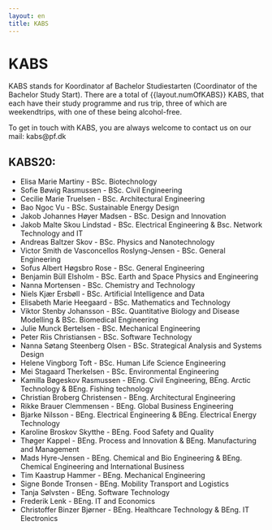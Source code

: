 ```yaml
---
layout: en
title: KABS
---
```


<h1>KABS</h1>

<p>KABS stands for Koordinator af Bachelor Studiestarten (Coordinator of the Bachelor Study Start). There are a total of {{layout.numOfKABS}} KABS, that each have their study programme and rus trip, three of which are weekendtrips, with one of these being alcohol-free.</p>
<p>To get in touch with KABS, you are always welcome to contact us on our mail: kabs@pf.dk</p>

<h2>KABS20:</h2>

<ul>

<li>	Elisa Marie Martiny	-	BSc. Biotechnology 	</li>
<li>	Sofie Bøwig Rasmussen	-	BSc. Civil Engineering 	</li>
<li>	Cecilie Marie Truelsen	-	BSc. Architectural Engineering	</li>
<li>	Bao Ngoc Vu	-	BSc. Sustainable Energy Design	</li>
<li>	Jakob Johannes Høyer Madsen	- BSc. Design and Innovation	</li>
<li>	Jakob Malte Skou Lindstad	-	BSc. Electrical Engineering & Bsc. Network Technology and IT	</li>
<li>	Andreas Baltzer Skov	-	BSc. Physics and Nanotechnology	</li>
<li>	Victor Smith de Vasconcellos Roslyng-Jensen	-	BSc. General Engineering	</li>
<li>	Sofus Albert Høgsbro Rose	-	BSc. General Engineering	</li>
<li>	Benjamin Büll Elsholm	-	BSc. Earth and Space Physics and Engineering	</li>
<li>	Nanna Mortensen	-	BSc. Chemistry and Technology	</li>
<li>	Niels Kjær Ersbøll	-	BSc. Artificial Intelligence and Data	</li>
<li>	Elisabeth Marie Heegaard	-	BSc. Mathematics and Technology	</li>
<li>	Viktor Stenby Johansson	-	BSc. Quantitative Biology and Disease Modelling & BSc. Biomedical Engineering	</li>
<li>	Julie Munck Bertelsen	-	BSc. Mechanical Engineering	</li>
<li>	Peter Riis Christiansen	-	BSc. Software Technology	</li>
<li>	Nanna Søtang Steenberg Olsen	-	BSc. Strategical Analysis and Systems Design	</li>
<li>	Helene Vingborg Toft		-	BSc. Human Life Science Engineering	</li>
<li>	Mei Stagaard Therkelsen	-	BSc. Environmental Engineering	</li>
<li>	Kamilla Bøgeskov Rasmussen -	BEng. Civil Engineering, BEng. Arctic Technology & BEng. Fishing technology	<!-- Torp 2.0 #D. Fisk --> </li>
<li>	Christian Broberg Christensen	-	BEng. Architectural Engineering	</li>
<li>	Rikke Brauer Clemmensen		-	BEng. Global Business Engineering	</li>
<li>	Bjarke Nilsson	-	BEng. Electrical Engineering & BEng. Electrical Energy Technology	</li>
<li>	Karoline Broskov Skytthe 	-	BEng. Food Safety and Quality	</li>
<li>	Thøger Kappel	-	BEng. Process and Innovation & BEng. Manufacturing and Management	</li>
<li>	Mads Hyre-Jensen	-	BEng. Chemical and Bio Engineering & BEng. Chemical Engineering and International Business	</li>
<li>	Tim Kaastrup Hammer	-	BEng. Mechanical Engineering	</li>
<li>	Signe Bonde Tronsen	-	BEng. Mobility Transport and Logistics	</li>
<li>	Tanja Sølvsten	-	BEng. Software Technology	</li>
<li>	Frederik Lenk	-	BEng. IT and Economics	</li>
<li>	Christoffer Binzer Bjørner	-	BEng. Healthcare Technology & BEng. IT Electronics </li>

</ul>
